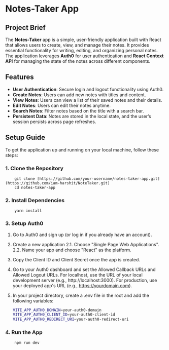 # Notes-Taker App

## Project Brief

The **Notes-Taker** app is a simple, user-friendly application built with React that allows users to create, view, and manage their notes. It provides essential functionality for writing, editing, and organizing personal notes. The application leverages **Auth0** for user authentication and **React Context API** for managing the state of the notes across different components.

## Features

- **User Authentication**: Secure login and logout functionality using Auth0.
- **Create Notes**: Users can add new notes with titles and content.
- **View Notes**: Users can view a list of their saved notes and their details.
- **Edit Notes**: Users can edit their notes anytime.
- **Search Notes**: Filter notes based on the title with a search bar.
- **Persistent Data**: Notes are stored in the local state, and the user’s session persists across page refreshes.

## Setup Guide

To get the application up and running on your local machine, follow these steps:

### 1. **Clone the Repository**
        git clone [https://github.com/your-username/notes-taker-app.git](https://github.com/iam-harshit/NoteTaker.git)
        cd notes-taker-app
### 2. **Install Dependencies**
        yarn install
### 3. **Setup Auth0**
1. Go to Auth0 and sign up (or log in if you already have an account).
   
2. Create a new application
   2.1. Choose "Single Page Web Applications".
   2.2. Name your app and choose "React" as the platform.

3. Copy the Client ID and Client Secret once the app is created.
   
4. Go to your Auth0 dashboard and set the Allowed Callback URLs and Allowed Logout URLs. For localhost, use the URL of your local development server (e.g., http://localhost:3000). For production, use your deployed app's URL (e.g., https://yourdomain.com).
   
5. In your project directory, create a .env file in the root and add the following variables:
    ```bash
    VITE_APP_AUTH0_DOMAIN=your-auth0-domain
    VITE_APP_AUTH0_CLIENT_ID=your-auth0-client-id
    VITE_APP_AUTH0_REDIRECT_URI=your-auth0-redirect-uri
### 4. **Run the App**
        npm run dev
        



